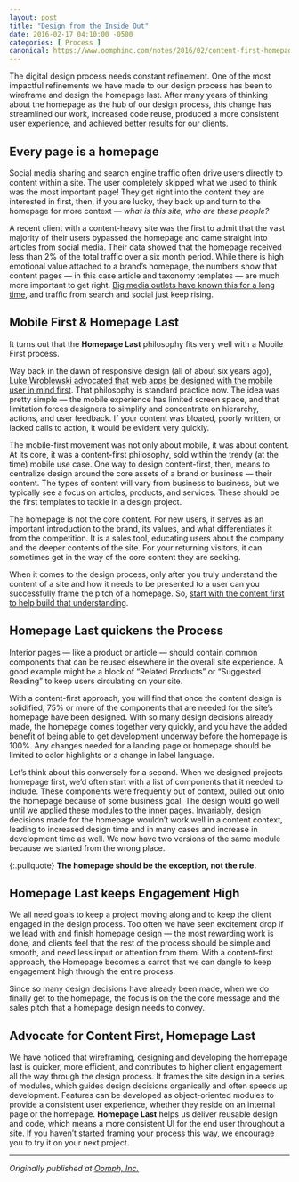 ```yaml
---
layout: post
title: "Design from the Inside Out"
date: 2016-02-17 04:10:00 -0500
categories: [ Process ]
canonical: https://www.oomphinc.com/notes/2016/02/content-first-homepage-last/
---
```


The digital design process needs constant refinement. One of the most impactful refinements we have made to our design process has been to wireframe and design the homepage last. After many years of thinking about the homepage as the hub of our design process, this change has streamlined our work, increased code reuse, produced a more consistent user experience, and achieved better results for our clients.

## Every page is a homepage

Social media sharing and search engine traffic often drive users directly to content within a site. The user completely skipped what we used to think was the most important page! They get right into the content they are interested in first, then, if you are lucky, they back up and turn to the homepage for more context — _what is this site, who are these people?_

A recent client with a content-heavy site was the first to admit that the vast majority of their users bypassed the homepage and came straight into articles from social media. Their data showed that the homepage received less than 2% of the total traffic over a six month period. While there is high emotional value attached to a brand’s homepage, the numbers show that content pages — in this case article and taxonomy templates — are much more important to get right. [Big media outlets have known this for a long time](//www.niemanlab.org/2013/05/every-page-is-your-homepage-reuters-untied-to-print-metaphor-builds-a-modern-river-of-news/), and traffic from search and social just keep rising.

## Mobile First &amp; Homepage Last

It turns out that the **Homepage Last** philosophy fits very well with a Mobile First process.

Way back in the dawn of responsive design (all of about six years ago), [Luke Wroblewski advocated that web apps be designed with the mobile user in mind first](//www.lukew.com/ff/entry.asp?933). That philosophy is standard practice now. The idea was pretty simple — the mobile experience has limited screen space, and that limitation forces designers to simplify and concentrate on hierarchy, actions, and user feedback. If your content was bloated, poorly written, or lacked calls to action, it would be evident very quickly.

The mobile-first movement was not only about mobile, it was about content. At its core, it was a content-first philosophy, sold within the trendy (at the time) mobile use case. One way to design content-first, then, means to centralize design around the core assets of a brand or business — their content. The types of content will vary from business to business, but we typically see a focus on articles, products, and services. These should be the first templates to tackle in a design project.

The homepage is not the core content. For new users, it serves as an important introduction to the brand, its values, and what differentiates it from the competition. It is a sales tool, educating users about the company and the deeper contents of the site. For your returning visitors, it can sometimes get in the way of the core content they are seeking.

When it comes to the design process, only after you truly understand the content of a site and how it needs to be presented to a user can you successfully frame the pitch of a homepage. So, [start with the content first to help build that understanding](http://alistapart.com/article/the-core-model-designing-inside-out-for-better-results).

## Homepage Last quickens the Process

Interior pages — like a product or article — should contain common components that can be reused elsewhere in the overall site experience. A good example might be a block of “Related Products” or “Suggested Reading” to keep users circulating on your site.

With a content-first approach, you will find that once the content design is solidified, 75% or more of the components that are needed for the site’s homepage have been designed. With so many design decisions already made, the homepage comes together very quickly, and you have the added benefit of being able to get development underway before the homepage is 100%. Any changes needed for a landing page or homepage should be limited to color highlights or a change in label language.

Let’s think about this conversely for a second. When we designed projects homepage first, we’d often start with a list of components that it needed to include. These components were frequently out of context, pulled out onto the homepage because of some business goal. The design would go well until we applied these modules to the inner pages. Invariably, design decisions made for the homepage wouldn’t work well in a content context, leading to increased design time and in many cases and increase in development time as well. We now have two versions of the same module because we started from the wrong place.

{:.pullquote}
**The homepage should be the exception, not the rule.**

## Homepage Last keeps Engagement High

We all need goals to keep a project moving along and to keep the client engaged in the design process. Too often we have seen excitement drop if we lead with and finish homepage design — the most rewarding work is done, and clients feel that the rest of the process should be simple and smooth, and need less input or attention from them. With a content-first approach, the Homepage becomes a carrot that we can dangle to keep engagement high through the entire process.

Since so many design decisions have already been made, when we do finally get to the homepage, the focus is on the the core message and the sales pitch that a homepage design needs to convey.

## Advocate for Content First, Homepage Last

We have noticed that wireframing, designing and developing the homepage last is quicker, more efficient, and contributes to higher client engagement all the way through the design process. It frames the site design in a series of modules, which guides design decisions organically and often speeds up development. Features can be developed as object-oriented modules to provide a consistent user experience, whether they reside on an internal page or the homepage. **Homepage Last** helps us deliver reusable design and code, which means a more consistent UI for the end user throughout a site. If you haven’t started framing your process this way, we encourage you to try it on your next project.

* * *

*Originally published at [Oomph, Inc.](//www.oomphinc.com/notes/2016/02/content-first-homepage-last/)*